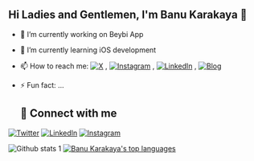 ## Hi Ladies and Gentlemen, I'm Banu Karakaya 👋

- 🔭 I’m currently working on Beybi App
- 🌱 I’m currently learning iOS development
- 📫 How to reach me: 
   [![X](https://img.shields.io/badge/-X-1DA1F2?style=flat&logo=x&logoColor=black)](https://x.com/NrbnKarakaya) , [![Instagram](https://img.shields.io/badge/-Instagram-E4405F?style=flat&logo=instagram&logoColor=white)](https://instagram.com/karakayanurbanu) , [![LinkedIn](https://img.shields.io/badge/-LinkedIn-0077B5?style=flat&logo=linkedin&logoColor=white)](https://www.linkedin.com/in/BanuKarakaya) , [![Blog](https://img.shields.io/badge/-Blog-FF5722?style=flat&logo=blogger&logoColor=white)](https://banukarakaya.com)



- ⚡ Fun fact: ...
  ## 🔗 Connect with me

[![Twitter](https://img.shields.io/badge/X-1DA1F2?style=for-the-badge&logo=x&logoColor=white)](https://x.com/NrbnKarakaya)
[![LinkedIn](https://img.shields.io/badge/LinkedIn-0077B5?style=for-the-badge&logo=linkedin&logoColor=white)](https://linkedin.com/in/BanuKarakaya)
[![Instagram](https://img.shields.io/badge/Instagram-E4405F?style=for-the-badge&logo=instagram&logoColor=white)](https://instagram.com/karakayanurbanu)



 ![Github stats 1](https://github-readme-stats.vercel.app/api?username=BanuKarakaya&show_icons=true&theme=catppuccin_latte) 
 [![Banu Karakaya's top languages](https://github-readme-stats.vercel.app/api/top-langs/?username=BanuKarakaya&theme=catppuccin_latte)](https://github.com/BanuKarakaya/github-readme-stats)


